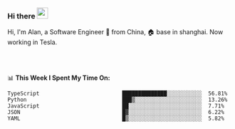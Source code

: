 ### Hi there <img src="https://media.giphy.com/media/hvRJCLFzcasrR4ia7z/giphy.gif" width="25px">

<!-- ![visitors](https://visitor-badge.glitch.me/badge?page_id=dislfyer.dislfyer) -->

Hi, I'm Alan, a Software Engineer 🚀 from China, 🏠 base in shanghai. Now working in Tesla.

<br/>
<br/>

📊 **This Week I Spent My Time On:**


<!--START_SECTION:waka-->

```text
TypeScript                          ██████████████░░░░░░░░░░░  56.81%
Python                              ███▒░░░░░░░░░░░░░░░░░░░░░  13.26%
JavaScript                          ██░░░░░░░░░░░░░░░░░░░░░░░  7.71%
JSON                                █▓░░░░░░░░░░░░░░░░░░░░░░░  6.22%
YAML                                █▒░░░░░░░░░░░░░░░░░░░░░░░  5.82%
```

<!--END_SECTION:waka-->

<!--
**About Me:**
 -->
